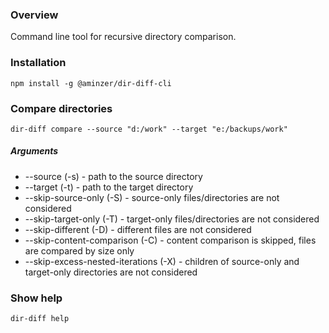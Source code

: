 ### Overview

Command line tool for recursive directory comparison.

### Installation

```
npm install -g @aminzer/dir-diff-cli
```

### Compare directories

```
dir-diff compare --source "d:/work" --target "e:/backups/work"
```

##### Arguments

* --source <path>                 (-s) - path to the source directory
* --target <path>                 (-t) - path to the target directory
* --skip-source-only              (-S) - source-only files/directories are not considered
* --skip-target-only              (-T) - target-only files/directories are not considered
* --skip-different                (-D) - different files are not considered
* --skip-content-comparison       (-C) - content comparison is skipped, files are compared by size only
* --skip-excess-nested-iterations (-X) - children of source-only and target-only directories are not considered 

### Show help

```
dir-diff help
```
